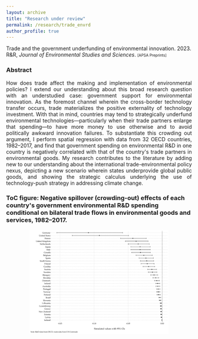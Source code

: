```yaml
---
layout: archive
title: "Research under review"
permalink: /research/trade_envrd
author_profile: true
---
```

Trade and the government underfunding of environmental innovation. 2023. R&R, *Journal of Environmental Studies and Sciences*. <a href="https://doi.org/10.33774/apsa-2021-hjwjs" target="_blank"><i class="fas fa-fw fa-link"></i></a><font size="1">[APSA Preprints]</font>  

### Abstract
<div style="text-align: justify">
How does trade affect the making and implementation of environmental policies? I extend our understanding about this broad research question with an understudied case: government support for environmental innovation. As the foremost channel wherein the cross-border technology transfer occurs, trade materializes the positive externality of technology investment. With that in mind, countries may tend to strategically underfund environmental technologies––particularly when their trade partners enlarge that spending––to have more money to use otherwise and to avoid politically awkward innovation failures. To substantiate this crowding out argument, I perform spatial regression with data from 32 OECD countries, 1982–2017, and find that government spending on environmental R&D in one country is negatively correlated with that of the country's trade partners in environmental goods. My research contributes to the literature by adding new to our understanding about the international trade-environmental policy nexus, depicting a new scenario wherein states underprovide global public goods, and showing the strategic calculus underlying the use of technology-push strategy in addressing climate change.
</div>

### ToC figure: Negative spillover (crowding-out) effects of each country's government environmental R&D spending conditional on bilateral trade flows in environmental goods and services, 1982–2017.
<p align="center"> <img src="trade_envrd.png" width="75%" height="75%" /> </p>
